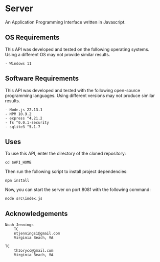 # Server

An Application Programming Interface written in Javascript.

## OS Requirements
This API was developed and tested on the following operating systems. Using a different OS may not provide similar results.
```
- Windows 11
```

## Software Requirements
This API was developed and tested with the following open-source programming languages. Using different versions may not produce similar results.  

```
- Node.js 22.13.1
- NPM 10.9.2
- express ^4.21.2
- fs ^0.0.1-security
- sqlite3 ^5.1.7
```

## Uses

To use this API, enter the directory of the cloned repository:
```
cd $API_HOME
```

Then run the following script to install project dependencies:
```
npm install
```

Now, you can start the server on port 8081 with the following command:
```
node src\index.js
```

## Acknowledgements

```
Noah Jennings
    TC
    ntjennings1@gmail.com
    Virginia Beach, VA

TC
    th3orycc@gmail.com
    Virginia Beach, VA
```
